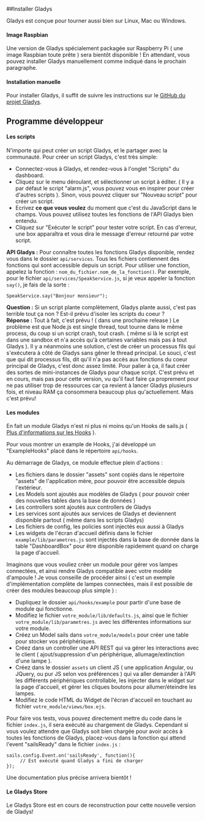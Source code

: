 ##Installer Gladys

Gladys est conçue pour tourner aussi bien sur Linux, Mac ou Windows.

#### Image Raspbian

Une version de Gladys spécialement packagée sur Raspberry Pi ( une image Raspbian toute prête ) sera bientôt disponible ! En attendant, vous pouvez installer Gladys manuellement comme indiqué dans le prochain paragraphe.

#### Installation manuelle

Pour installer Gladys, il suffit de suivre les instructions sur le [GitHub du projet Gladys](https://github.com/GladysProject/Gladys).

## Programme développeur

#### Les scripts

N'importe qui peut créer un script Gladys, et le partager avec la communauté. Pour créer un script Gladys, c'est très simple: 

* Connectez-vous à Gladys, et rendez-vous à l'onglet "Scripts" du dashboard.
* Cliquez sur le menu déroulant, et sélectionner un script à éditer. ( Il y a par défaut le script "alarm.js", vous pouvez vous en inspirer pour créer d'autres scripts ). Sinon, vous pouvez cliquer sur "Nouveau script" pour créer un script.
* Ecrivez **ce que vous voulez** du moment que c'est du JavaScript dans le champs. Vous pouvez utilisez toutes les fonctions de l'API Gladys bien entendu.
* Cliquez sur "Exécuter le script" pour tester votre script. En cas d'erreur, une box apparaîtra et vous dira le message d'erreur retourné par votre script.

**API Gladys :** Pour connaître toutes les fonctions Gladys disponible, rendez vous dans le dossier `api/services`. Tous les fichiers contiennent des fonctions qui sont accessible depuis un script. Pour utiliser une fonction, appelez la fonction : `nom_du_fichier.nom_de_la_fonction()`. Par exemple, pour le fichier `api/services/SpeakService.js`, si je veux appeler la fonction `say()`, je fais de la sorte : 

```
SpeakService.say("Bonjour monsieur");
```

**Question :** Si un script plante complètement, Gladys plante aussi, c'est pas terrible tout ça non ? Est-il prévu d'isoler les scripts du coeur ?     
**Réponse :**  Tout à fait, c'est prévu ! ( dans une prochaine release ) Le problème est que Node.js est single thread, tout tourne dans le même process, du coup si un script crash, tout crash. ( même si là le script est dans une sandbox et n'a accès qu'à certaines variables mais pas à tout Gladys ). Il y a néanmoins une solution, c'est de créer un processus fils qui s'exécutera à côté de Gladys sans gêner le thread principal.
Le souci, c'est que qui dit processus fils, dit qu'il n'a pas accès aux fonctions du coeur principal de Gladys, c'est donc assez limité. Pour palier à ça, il faut créer des sortes de mini-instances de Gladys pour chaque script. C'est prévu et en cours, mais pas pour cette version, vu qu'il faut faire ça proprement pour ne pas utiliser trop de ressources car ça revient à lancer Gladys plusieurs fois, et niveau RAM ça consommera beaucoup plus qu'actuellement. Mais c'est prévu!


#### Les modules

En fait un module Gladys n'est ni plus ni moins qu'un Hooks de sails.js ( [Plus d'informations sur les Hooks](https://github.com/balderdashy/sails-docs/blob/master/concepts/extending-sails/Hooks/userhooks.md) ).

Pour vous montrer un example de Hooks, j'ai développé un "ExampleHooks" placé dans le répertoire `api/hooks`. 

Au démarrage de Gladys, ce module effectue plein d'actions :

* Les fichiers dans le dossier "assets" sont copiés dans le répertoire "assets" de l'application mère, pour pouvoir être accessible depuis l'extérieur.
* Les Models sont ajoutés aux modèles de Gladys ( pour pouvoir créer des nouvelles tables dans la base de données )
* Les controllers sont ajoutés aux controllers de Gladys
* Les services sont ajoutés aux services de Gladys et deviennent disponible partout ( même dans les scripts Gladys)
* Les fichiers de config, les policies sont injectés eux aussi à Gladys
* Les widgets de l'écran d'accueil définis dans le fichier `example/lib/parametres.js` sont injectés dans la base de donnée dans la table "DashboardBox" pour être disponible rapidement quand on charge la page d'accueil.

Imaginons que vous vouliez créer un module pour gérer vos lampes connectées, et ainsi rendre Gladys compatible avec votre modèle d'ampoule ! Je vous conseille de procéder ainsi ( c'est un exemple d'implémentation complète de lampes connectées, mais il est possible de créer des modules beaucoup plus simple ) :

* Dupliquez le dossier `api/hooks/example` pour partir d'une base de module qui fonctionne.
* Modifiez le fichier `votre_module/lib/defaults.js`, ainsi que le fichier `votre_module/lib/parametres.js` avec les différentes informations sur votre module.
* Créez un Model sails dans `votre_module/models` pour créer une table pour stocker vos périphériques.
* Créez dans un controller une API REST qui va gérer les interactions avec le client ( ajout/suppression d'un périphérique, allumage/extinction d'une lampe ).
* Créez dans le dossier `assets` un client JS ( une application Angular, ou JQuery, ou pur JS selon vos préférences ) qui va aller demander à l'API les différents périphériques controllable, les injecter dans le widget sur la page d'accueil, et gérer les cliques boutons pour allumer/éteindre les lampes. 
* Modifiez le code HTML du Widget de l'écran d'accueil en touchant au fichier `votre_module/views/box.ejs`.

Pour faire vos tests, vous pouvez directement mettre du code dans le fichier `index.js`, il sera exécuté au chargement de Gladys.
Cependant si vous voulez attendre que Gladys soit bien chargée pour avoir accès à toutes les fonctions de Gladys, placez-vous dans la fonction qui attend l'event "sailsReady" dans le fichier `index.js` :

```
sails.config.Event.on('sailsReady', function(){
     // Est exécuté quand Gladys a fini de charger 
}); 
```

Une documentation plus précise arrivera bientôt !

#### Le Gladys Store

Le Gladys Store est en cours de reconstruction pour cette nouvelle version de Gladys!